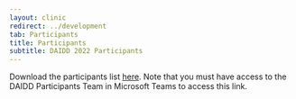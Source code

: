 ```yaml
---
layout: clinic
redirect: ../development
tab: Participants
title: Participants
subtitle: DAIDD 2022 Participants
---
```


Download the participants list [here](./participantList). Note that you must have access to the DAIDD Participants Team in Microsoft Teams to access this link.
